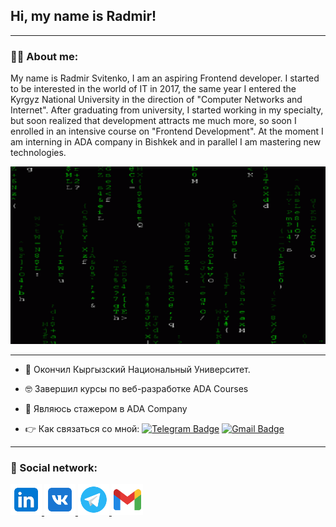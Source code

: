 ## Hi, my name is Radmir!

---

### :man_technologist: About me:

My name is Radmir Svitenko, I am an aspiring Frontend developer. I started to be
interested in the world of IT in 2017, the same year I entered the Kyrgyz
National University in the direction of "Computer Networks and Internet". After
graduating from university, I started working in my specialty, but soon realized
that development attracts me much more, so soon I enrolled in an intensive
course on "Frontend Development". At the moment I am interning in ADA company in
Bishkek and in parallel I am mastering new technologies.

<p align="center">
 <img width="800" src="assets/gif/git-gifka.gif" alt="code"/>
</p>

---

- :open_hands: Окончил Кыргызский Национальный Университет.

- :nerd_face: Завершил курсы по веб-разработке ADA Courses

- :triumph: Являюсь стажером в ADA Company

- :point_right: Как связаться со мной:
  [![Telegram Badge](https://img.shields.io/badge/-svitenko_radmir-blue?style=flat&logo=Telegram&logoColor=white)](https://t.me/rohaanDe)
  [![Gmail Badge](https://img.shields.io/badge/-Gmail-red?style=flat&logo=Gmail&logoColor=white)](mailto:radmirsvitenko@gmail.com)

---

### :information_desk_person: Social network:

 <div id="badges">
  <a href="https://www.linkedin.com/in/%D1%80%D0%B0%D0%B4%D0%BC%D0%B8%D1%80-%D1%81%D0%B2%D0%B8%D1%82%D0%B5%D0%BD%D0%BA%D0%BE-b17667245/">
    <img width="50px" src="assets/images/icons8-линкедин-96.png" alt="Linkedin">
  </a>

  <a href="https://vk.com/radmirsvitenko">
    <img width="50px" src="assets/images/icons8-vk-96.png" alt="VKontakte">
  </a>

  <a href="https://t.me/rohaande">
    <img width="50px" src="assets/images/icons8-логотип-telegram-96.png" alt="Telegram">
  </a>

  <a href="https://radmirsvitenko@gmail.com">
    <img width="50px" src="assets/images/icons8-gmail-96.png" alt="Gmail">
  </a>

  </div>
